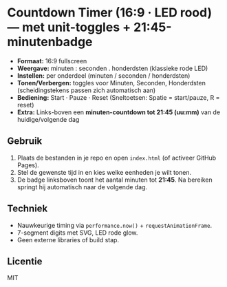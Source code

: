 # Countdown Timer (16:9 · LED rood) — met unit-toggles + 21:45-minutenbadge

- **Formaat:** 16:9 fullscreen
- **Weergave:** minuten : seconden . honderdsten (klassieke rode LED)
- **Instellen:** per onderdeel (minuten / seconden / honderdsten)
- **Tonen/Verbergen:** toggles voor Minuten, Seconden, Honderdsten (scheidingstekens passen zich automatisch aan)
- **Bediening:** Start · Pauze · Reset (Sneltoetsen: Spatie = start/pauze, R = reset)
- **Extra:** Links-boven een **minuten-countdown tot 21:45 (uu:mm)** van de huidige/volgende dag

## Gebruik
1. Plaats de bestanden in je repo en open `index.html` (of activeer GitHub Pages).
2. Stel de gewenste tijd in en kies welke eenheden je wilt tonen.
3. De badge linksboven toont het aantal minuten tot **21:45**. Na bereiken springt hij automatisch naar de volgende dag.

## Techniek
- Nauwkeurige timing via `performance.now()` + `requestAnimationFrame`.
- 7-segment digits met SVG, LED rode glow.
- Geen externe libraries of build stap.

## Licentie
MIT
